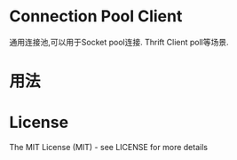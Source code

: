 

# Connection Pool Client

   通用连接池,可以用于Socket pool连接. Thrift Client poll等场景.


# 用法



# License

The MIT License (MIT) - see LICENSE for more details
